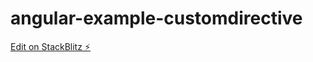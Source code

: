 # angular-example-customdirective

[Edit on StackBlitz ⚡️](https://stackblitz.com/edit/angular-example-customdirective)